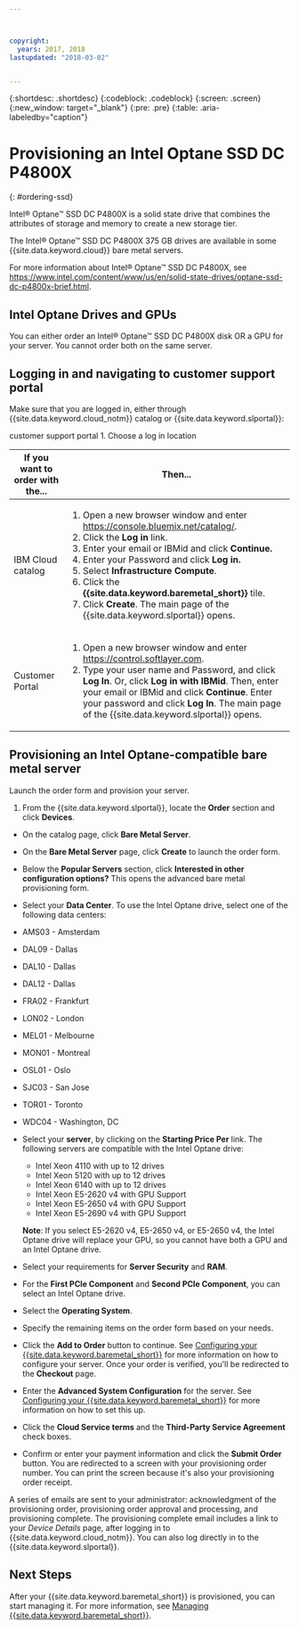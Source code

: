 ```yaml
---



copyright:
  years: 2017, 2018
lastupdated: "2018-03-02"


---
```


{:shortdesc: .shortdesc}
{:codeblock: .codeblock}
{:screen: .screen}
{:new_window: target="_blank"}
{:pre: .pre}
{:table: .aria-labeledby="caption"}

# Provisioning an Intel Optane SSD DC P4800X
{: #ordering-ssd}

Intel® Optane™ SSD DC P4800X is a solid state drive that combines the attributes of storage and memory to create a new storage tier.

The Intel® Optane™ SSD DC P4800X 375 GB <!-- and 750 GB --> drives are available in some {{site.data.keyword.cloud}} bare metal servers.

For more information about Intel® Optane™ SSD DC P4800X, see https://www.intel.com/content/www/us/en/solid-state-drives/optane-ssd-dc-p4800x-brief.html.

## Intel Optane Drives and GPUs

You can either order an Intel® Optane™ SSD DC P4800X disk OR a GPU for your server. You cannot order both on the same server.

## Logging in and navigating to customer support portal
Make sure that you are logged in, either through {{site.data.keyword.cloud_notm}} catalog or {{site.data.keyword.slportal}}:

  <table>customer support portal 1. Choose a log in location</CAPTION>
   <THEAD>
   <TR>
   <th>If you want to order with the...</th>
   <th>Then...</th>
   </TR>
   </THEAD>
   <TBODY>
   <tr>
   <td>IBM Cloud catalog</td>
   <td>
   <ol>
   <li>Open a new browser window and enter  <a href="https://console.bluemix.net/catalog/">https://console.bluemix.net/catalog/</a>.</li>
   <li>Click the <b>Log in</b> link. </li>
   <li>Enter your email or IBMid and click <b>Continue.</b></li>
   <li>Enter your Password and click <b>Log in.</b></li>
   <li>Select <b>Infrastructure</b> <b>Compute</b>.</li>
   <li>Click the <b>{{site.data.keyword.baremetal_short}}</b> tile.</li>
   <li>Click <b>Create</b>. The main page of the {{site.data.keyword.slportal}} opens.</li>
   </ol>
   </td>
   </tr>
   <tr>
   <td>Customer Portal</td>
   <td>
   <ol>
   <li>Open a new browser window and enter <a href="https://control.softlayer.com">https://control.softlayer.com</a>.</li>
   <li>Type your user name and Password, and click <b>Log In</b>. Or, click <b>Log in with IBMid</b>. Then, enter your email or IBMid and click <b>Continue</b>. Enter your password and click <b>Log In</b>. The main page of the {{site.data.keyword.slportal}} opens.</li>
   </ol>
   </td>
   </tr>
   </TBODY>
   </table>

## Provisioning an Intel Optane-compatible bare metal server
Launch the order form and provision your server.
1.	From the {{site.data.keyword.slportal}}, locate the **Order** section and click **Devices**.
* On the catalog page, click **Bare Metal Server**.
* On the **Bare Metal Server** page, click **Create** to launch the order form.
* Below the **Popular Servers** section, click **Interested in other configuration options?** This opens the advanced bare metal provisioning form.
*  Select your **Data Center**. To use the Intel Optane drive, select one of the following data centers:
  * AMS03 - Amsterdam
  * DAL09 - Dallas
  * DAL10 - Dallas
  * DAL12 - Dallas
  * FRA02 - Frankfurt
  * LON02 - London
  * MEL01 - Melbourne
  * MON01 - Montreal
  * OSL01 - Oslo
  * SJC03 - San Jose
  * TOR01 - Toronto
  * WDC04 - Washington, DC
* Select your **server**, by clicking on the **Starting Price Per** link. The following servers are compatible with the Intel Optane drive:

  * Intel Xeon 4110  with up to 12 drives
  * Intel Xeon 5120  with up to 12 drives
  * Intel Xeon 6140  with up to 12 drives
  * Intel Xeon E5-2620 v4 with GPU Support
  * Intel Xeon E5-2650 v4 with GPU Support
  * Intel Xeon E5-2690 v4 with GPU Support

  **Note**: If you select E5-2620 v4, E5-2650 v4, or E5-2650 v4, the Intel Optane drive will replace your GPU, so you cannot have both a GPU and an Intel Optane drive.

* Select your requirements for **Server Security** and **RAM**.
* For the **First PCIe Component** and **Second PCIe Component**, you can select an Intel Optane drive.
* Select the **Operating System**.

  <!-- For Intel-provided Optane drivers the following operating systems are guaranteed:
  * Windows Server 2016 (all Editions)
  * Windows Server 2012 R2 (all Editions)

  For In-box, open-source, non-Intel drivers, compatibility and functionality is validated but not guaranteed:
  * Red Hat Enterprise Linux 7.x (64 bit)
  * Red Hat Enterprise Linux 6.x (64 bit) -->

* Specify the remaining items on the order form based on your needs.
* Click the **Add to Order** button to continue. See [Configuring your {{site.data.keyword.baremetal_short}}](../bare-metal/configuring.html) for more information on how to configure your server. Once your order is verified, you'll be redirected to the **Checkout** page.
* Enter the **Advanced System Configuration** for the server. See [Configuring your {{site.data.keyword.baremetal_short}}](../bare-metal/configuring.html) for more information on how to set this up.
* Click the **Cloud Service terms** and the **Third-Party Service Agreement** check boxes.
* Confirm or enter your payment information and click the **Submit Order** button. You are redirected to a screen with your provisioning order number. You can print the screen because it's also your provisioning order receipt.

 A series of emails are sent to your administrator: acknowledgment of the provisioning order, provisioning order approval and processing, and provisioning complete. The provisioning complete email includes a link to your *Device Details* page, after logging in to {{site.data.keyword.cloud_notm}}. You can also log directly in to the {{site.data.keyword.slportal}}.

## Next Steps
After your {{site.data.keyword.baremetal_short}} is provisioned, you can start managing it. For more information, see [Managing {{site.data.keyword.baremetal_short}}](../bare-metal/managing.html).

